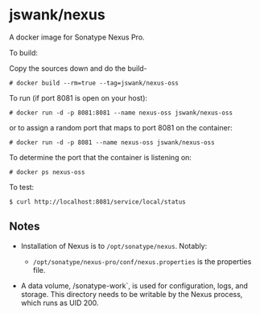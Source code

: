 # jswank/nexus

A docker image for Sonatype Nexus Pro.

To build:

Copy the sources down and do the build-

```
# docker build --rm=true --tag=jswank/nexus-oss
```

To run (if port 8081 is open on your host):

```
# docker run -d -p 8081:8081 --name nexus-oss jswank/nexus-oss
```

or to assign a random port that maps to port 8081 on the container:

```
# docker run -d -p 8081 --name nexus-oss jswank/nexus-oss
```

To determine the port that the container is listening on:

```
# docker ps nexus-oss
```

To test:

```
$ curl http://localhost:8081/service/local/status
```

## Notes

* Installation of Nexus is to `/opt/sonatype/nexus`.  Notably:
  * `/opt/sonatype/nexus-pro/conf/nexus.properties` is the properties
  file.

* A data volume, /sonatype-work`, is used for configuration, logs,
and storage.  This directory needs to be writable by the Nexus process,
which runs as UID 200.

